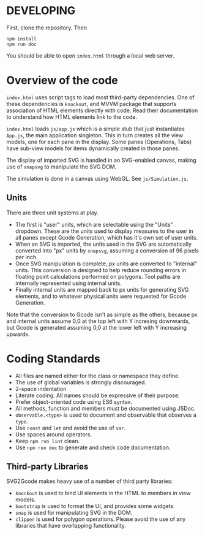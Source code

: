 # DEVELOPING

First, clone the repository. Then
```
npm install
npm run doc
```
You should be able to open `index.html` through a local web server.

# Overview of the code
`index.html` uses script tags to load most third-party dependencies.
One of these dependencies is `knockout`, and MVVM package that supports
association of HTML elements directly with code. Read their documentation
to understand how HTML elements link to the code.

`index.html` loads `js/app.js` which is a simple stub that just instantiates
`App.js`, the main application singleton. This in turn creates all the view models, one for each pane in the display. Some panes (Operations, Tabs) have sub-view models for items dynamically created in those panes.

The display of imported SVG is handled in an SVG-enabled canvas, making use of `snapsvg` to manipulate the SVG DOM.

The simulation is done in a canvas using WebGL. See `js/Simulation.js`.

## Units
There are three unit systems at play.
- The first is "user" units, which are selectable using the "Units" dropdown. These are the units used to display measures to the user in all panes except Gcode Generation, which has it's own set of user units.
- When an SVG is imported, the units used in the SVG are automatically converted into "px" units by `snapsvg`, assuming a conversion of 96 pixels per inch.
- Once SVG manipulation is complete, px units are converted to "internal" units. This conversion is designed to help reduce rounding errors in floating point calculations performed on polygons. Tool paths are internally represented using internal units.
- Finally internal units are mapped back to px units for generating SVG elements, and to whatever physical units were requested for Gcode Generation.

Note that the conversion to Gcode isn't as simple as the others, because px and internal units assume 0,0 at the top left with Y incresing downwards, but Gcode is generated assuming 0,0 at the lower left with Y increasing upwards.

# Coding Standards
+ All files are named either for the class or namespace they define.
+ The use of global variables is strongly discouraged.
+ 2-space indentation
+ Literate coding. All names should be expressive of their purpose.
+ Prefer object-oriented code using ES6 syntax.
+ All methods, function and members must be documented using JSDoc.
+ `observable.<type>` is used to document and observable that observes a `type`.
+ Use `const` and `let` and avoid the use of `var`.
+ Use spaces around operators.
+ Keep `npm run lint` clean.
+ Use `npm run doc` to generate and check code documentation.

## Third-party Libraries
SVG2Gcode makes heavy use of a number of third party libraries:
+ `knockout` is used to bind UI elements in the HTML to members in view models.
+ `bootstrap` is used to format the UI, and provides some widgets.
+ `snap` is used for manipulating SVG in the DOM.
+ `clipper` is used for polygon operations.
Please avoid the use of any libraries that have overlapping functionality.

